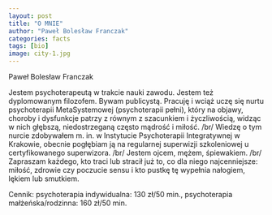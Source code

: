 ```yaml
---
layout: post
title: "O MNIE"
author: "Paweł Bolesław Franczak"
categories: facts
tags: [bio]
image: city-1.jpg
---
```


Paweł Bolesław Franczak

Jestem psychoterapeutą w trakcie nauki zawodu. Jestem też dyplomowanym filozofem. Bywam publicystą. 
Pracuję i wciąż uczę się nurtu psychoterapii MetaSystemowej (psychoterapii pełni), który na objawy, choroby i dysfunkcje patrzy z równym z szacunkiem i życzliwością, widząc w nich głębszą, niedostrzeganą często mądrość i miłość. 
/br/
Wiedzę o tym nurcie zdobywałem m. in. w Instytucie Psychoterapii Integratywnej w Krakowie, obecnie pogłębiam ją na regularnej superwizji szkoleniowej u certyfikowanego superwizora. 
/br/
Jestem ojcem, mężem, śpiewakiem. 
/br/
Zapraszam każdego, kto traci lub stracił już to, co dla niego najcenniejsze: miłość, zdrowie czy poczucie sensu i kto pustkę tę wypełnia nałogiem, lękiem lub smutkiem.

Cennik: psychoterapia indywidualna: 130 zł/50 min., psychoterapia małżeńska/rodzinna: 160 zł/50 min.
